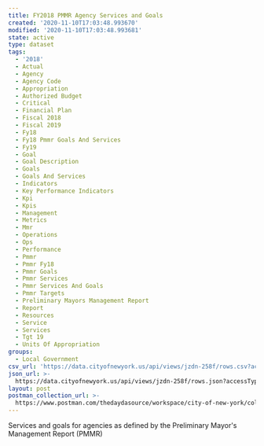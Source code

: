 ```yaml
---
title: FY2018 PMMR Agency Services and Goals
created: '2020-11-10T17:03:48.993670'
modified: '2020-11-10T17:03:48.993681'
state: active
type: dataset
tags:
  - '2018'
  - Actual
  - Agency
  - Agency Code
  - Appropriation
  - Authorized Budget
  - Critical
  - Financial Plan
  - Fiscal 2018
  - Fiscal 2019
  - Fy18
  - Fy18 Pmmr Goals And Services
  - Fy19
  - Goal
  - Goal Description
  - Goals
  - Goals And Services
  - Indicators
  - Key Performance Indicators
  - Kpi
  - Kpis
  - Management
  - Metrics
  - Mmr
  - Operations
  - Ops
  - Performance
  - Pmmr
  - Pmmr Fy18
  - Pmmr Goals
  - Pmmr Services
  - Pmmr Services And Goals
  - Pmmr Targets
  - Preliminary Mayors Management Report
  - Report
  - Resources
  - Service
  - Services
  - Tgt 19
  - Units Of Appropriation
groups:
  - Local Government
csv_url: 'https://data.cityofnewyork.us/api/views/jzdn-258f/rows.csv?accessType=DOWNLOAD'
json_url: >-
  https://data.cityofnewyork.us/api/views/jzdn-258f/rows.json?accessType=DOWNLOAD
layout: post
postman_collection_url: >-
  https://www.postman.com/thedaydasource/workspace/city-of-new-york/collection/15909983-a63df303-17e1-495f-afc2-4225aabe434c
---
```

Services and goals for agencies as defined by the Preliminary Mayor's Management Report (PMMR)
